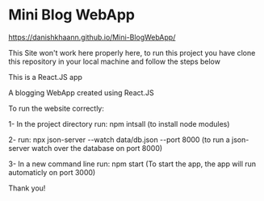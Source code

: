 # Mini Blog WebApp

https://danishkhaann.github.io/Mini-BlogWebApp/

This Site won't work here properly here, to run this project you have clone this repository in your local machine and follow the steps below

This is a React.JS app

A blogging WebApp created using React.JS

To run the website correctly:

1- In the project directory run: npm intsall (to install node modules)

2- run: npx json-server --watch data/db.json --port 8000   (to run a json-server watch over the database on port 8000)

3- In a new command line run: npm start    (To start the app, the app will run automaticly on port 3000)


Thank you!
